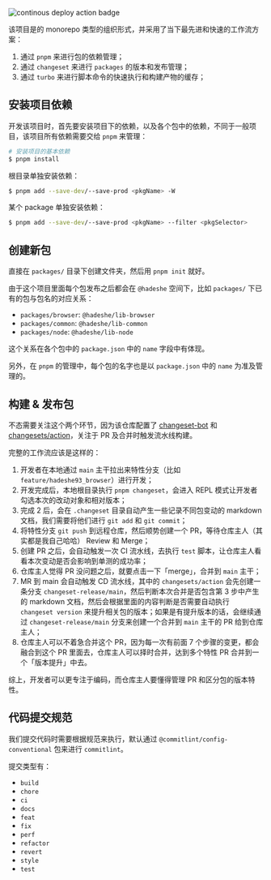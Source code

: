 ![continous deploy action badge](https://github.com/hadeshe93/hh-lib/actions/workflows/ci-cd.yaml/badge.svg)

该项目是的 monorepo 类型的组织形式，并采用了当下最先进和快速的工作流方案：
1. 通过 `pnpm` 来进行包的依赖管理；
2. 通过 `changeset` 来进行 `packages` 的版本和发布管理；
3. 通过 `turbo` 来进行脚本命令的快速执行和构建产物的缓存；



## 安装项目依赖

开发该项目时，首先要安装项目下的依赖，以及各个包中的依赖，不同于一般项目，该项目所有依赖需要交给 `pnpm` 来管理：
```bash
# 安装项目的基本依赖
$ pnpm install
```

根目录单独安装依赖：
```bash
$ pnpm add --save-dev/--save-prod <pkgName> -W
```

某个 package 单独安装依赖：
```bash
$ pnpm add --save-dev/--save-prod <pkgName> --filter <pkgSelector>
```

## 创建新包

直接在 `packages/` 目录下创建文件夹，然后用 `pnpm init` 就好。

由于这个项目里面每个包发布之后都会在 `@hadeshe` 空间下，比如 `packages/` 下已有的包与包名的对应关系：
+ `packages/browser`: `@hadeshe/lib-browser`
+ `packages/common`: `@hadeshe/lib-common`
+ `packages/node`: `@hadeshe/lib-node`

这个关系在各个包中的 `package.json` 中的 `name` 字段中有体现。

另外，在 `pnpm` 的管理中，每个包的名字也是以 `package.json` 中的 `name` 为准及管理的。


## 构建 & 发布包

不态需要关注这个两个环节，因为该仓库配置了 [changeset-bot](https://github.com/apps/changeset-bot) 和 [changesets/action](https://github.com/changesets/action/tree/6a46d2c28377497e64763ba5f1faeabbd3d88c33)，关注于 PR 及合并时触发流水线构建。

完整的工作流应该是这样的：
1. 开发者在本地通过 `main` 主干拉出来特性分支（比如 `feature/hadeshe93_browser`）进行开发；
2. 开发完成后，本地根目录执行 `pnpm changeset`，会进入 REPL 模式让开发者勾选本次的改动对象和相对版本；
3. 完成 2 后，会在 `.changeset` 目录自动产生一些记录不同包变动的 markdown 文档，我们需要将他们进行 `git add` 和 `git commit`；
4. 将特性分支 `git push` 到远程仓库，然后顺势创建一个 PR，等待仓库主人（其实都是我自己哈哈） Review 和 Merge；
5. 创建 PR 之后，会自动触发一次 CI 流水线，去执行 `test` 脚本，让仓库主人看看本次变动是否会影响到单测的成功率；
6. 仓库主人觉得 PR 没问题之后，就要点击一下「merge」，合并到 `main` 主干；
7. MR 到 main 会自动触发 CD 流水线，其中的 `changesets/action` 会先创建一条分支 `changeset-release/main`，然后判断本次合并是否包含第 3 步中产生的 markdown 文档，然后会根据里面的内容判断是否需要自动执行 `changeset version` 来提升相关包的版本；如果是有提升版本的话，会继续通过 `changeset-release/main` 分支来创建一个合并到 `main` 主干的 PR 给到仓库主人；
8. 仓库主人可以不着急合并这个 PR，因为每一次有前面 7 个步骤的变更，都会融合到这个 PR 里面去，仓库主人可以择时合并，达到多个特性 PR 合并到一个「版本提升」中去。

综上，开发者可以更专注于编码，而仓库主人要懂得管理 PR 和区分包的版本特性。

## 代码提交规范

我们提交代码时需要根据规范来执行，默认通过 `@commitlint/config-conventional` 包来进行 `commitlint`。

提交类型有：
+ `build`
+ `chore`
+ `ci`
+ `docs`
+ `feat`
+ `fix`
+ `perf`
+ `refactor`
+ `revert`
+ `style`
+ `test`